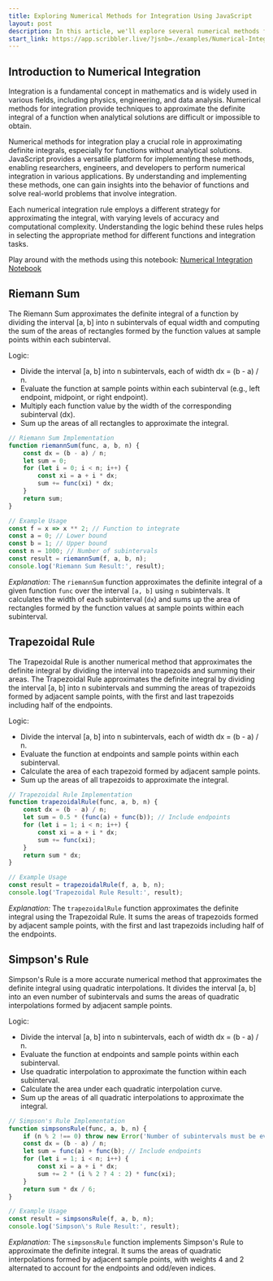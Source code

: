```yaml
---
title: Exploring Numerical Methods for Integration Using JavaScript
layout: post
description: In this article, we'll explore several numerical methods for integration and implement them using JavaScript. We will look at Reimann Sum, Trapezoidal Rule and Simpson's rule.
start_link: https://app.scribbler.live/?jsnb=./examples/Numerical-Integration.jsnb
---
```


## Introduction to Numerical Integration
Integration is a fundamental concept in mathematics and is widely used in various fields, including physics, engineering, and data analysis. Numerical methods for integration provide techniques to approximate the definite integral of a function when analytical solutions are difficult or impossible to obtain. 

Numerical methods for integration play a crucial role in approximating definite integrals, especially for functions without analytical solutions. JavaScript provides a versatile platform for implementing these methods, enabling researchers, engineers, and developers to perform numerical integration in various applications. By understanding and implementing these methods, one can gain insights into the behavior of functions and solve real-world problems that involve integration.

Each numerical integration rule employs a different strategy for approximating the integral, with varying levels of accuracy and computational complexity. Understanding the logic behind these rules helps in selecting the appropriate method for different functions and integration tasks.

Play around with the methods using this notebook: [Numerical Integration Notebook](https://app.scribbler.live/?jsnb=./examples/Numerical-Integration.jsnb)

## Riemann Sum
The Riemann Sum approximates the definite integral of a function by dividing the interval [a, b] into n subintervals of equal width and computing the sum of the areas of rectangles formed by the function values at sample points within each subinterval.

Logic:
- Divide the interval [a, b] into n subintervals, each of width dx = (b - a) / n.
- Evaluate the function at sample points within each subinterval (e.g., left endpoint, midpoint, or right endpoint).
- Multiply each function value by the width of the corresponding subinterval (dx).
- Sum up the areas of all rectangles to approximate the integral.


```javascript
// Riemann Sum Implementation
function riemannSum(func, a, b, n) {
    const dx = (b - a) / n;
    let sum = 0;
    for (let i = 0; i < n; i++) {
        const xi = a + i * dx;
        sum += func(xi) * dx;
    }
    return sum;
}

// Example Usage
const f = x => x ** 2; // Function to integrate
const a = 0; // Lower bound
const b = 1; // Upper bound
const n = 1000; // Number of subintervals
const result = riemannSum(f, a, b, n);
console.log('Riemann Sum Result:', result);
```

*Explanation:* The `riemannSum` function approximates the definite integral of a given function `func` over the interval `[a, b]` using `n` subintervals. It calculates the width of each subinterval (`dx`) and sums up the area of rectangles formed by the function values at sample points within each subinterval.

## Trapezoidal Rule
The Trapezoidal Rule is another numerical method that approximates the definite integral by dividing the interval into trapezoids and summing their areas. The Trapezoidal Rule approximates the definite integral by dividing the interval [a, b] into n subintervals and summing the areas of trapezoids formed by adjacent sample points, with the first and last trapezoids including half of the endpoints.


Logic:
- Divide the interval [a, b] into n subintervals, each of width dx = (b - a) / n.
- Evaluate the function at endpoints and sample points within each subinterval.
- Calculate the area of each trapezoid formed by adjacent sample points.
- Sum up the areas of all trapezoids to approximate the integral.


```javascript
// Trapezoidal Rule Implementation
function trapezoidalRule(func, a, b, n) {
    const dx = (b - a) / n;
    let sum = 0.5 * (func(a) + func(b)); // Include endpoints
    for (let i = 1; i < n; i++) {
        const xi = a + i * dx;
        sum += func(xi);
    }
    return sum * dx;
}

// Example Usage
const result = trapezoidalRule(f, a, b, n);
console.log('Trapezoidal Rule Result:', result);
```

*Explanation:* The `trapezoidalRule` function approximates the definite integral using the Trapezoidal Rule. It sums the areas of trapezoids formed by adjacent sample points, with the first and last trapezoids including half of the endpoints.

## Simpson's Rule 
Simpson's Rule is a more accurate numerical method that approximates the definite integral using quadratic interpolations. It divides the interval [a, b] into an even number of subintervals and sums the areas of quadratic interpolations formed by adjacent sample points.

Logic:
- Divide the interval [a, b] into n subintervals, each of width dx = (b - a) / n.
- Evaluate the function at endpoints and sample points within each subinterval.
- Use quadratic interpolation to approximate the function within each subinterval.
- Calculate the area under each quadratic interpolation curve.
- Sum up the areas of all quadratic interpolations to approximate the integral.

```javascript
// Simpson's Rule Implementation
function simpsonsRule(func, a, b, n) {
    if (n % 2 !== 0) throw new Error('Number of subintervals must be even for Simpson\'s Rule');
    const dx = (b - a) / n;
    let sum = func(a) + func(b); // Include endpoints
    for (let i = 1; i < n; i++) {
        const xi = a + i * dx;
        sum += 2 * (i % 2 ? 4 : 2) * func(xi);
    }
    return sum * dx / 6;
}

// Example Usage
const result = simpsonsRule(f, a, b, n);
console.log('Simpson\'s Rule Result:', result);
```

*Explanation:* The `simpsonsRule` function implements Simpson's Rule to approximate the definite integral. It sums the areas of quadratic interpolations formed by adjacent sample points, with weights 4 and 2 alternated to account for the endpoints and odd/even indices.





